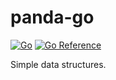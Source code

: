 # panda-go

[![Go](https://github.com/make-go-great/panda-go/workflows/Go/badge.svg?branch=main)](https://github.com/make-go-great/panda-go/actions)
[![Go Reference](https://pkg.go.dev/badge/github.com/make-go-great/panda-go.svg)](https://pkg.go.dev/github.com/make-go-great/panda-go)

Simple data structures.
